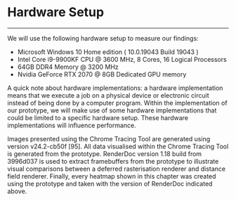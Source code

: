 # Hardware Setup
---

We will use the following hardware setup to measure our findings:

-	Microsoft Windows 10 Home edition ( 10.0.19043 Build 19043 )
-	Intel Core i9-9900KF CPU @ 3600 MHz, 8 Cores, 16 Logical Processors
-	64GB DDR4 Memory @ 3200 MHz
-	Nvidia GeForce RTX 2070 @ 8GB Dedicated GPU memory

A quick note about hardware implementations: a hardware implementation means that we execute a job on a physical device or electronic circuit instead of being done by a computer program. Within the implementation of our prototype, we will make use of some hardware implementations that could be limited to a specific hardware setup. These hardware implementations will influence performance.

Images presented using the Chrome Tracing Tool are generated using version v24.2-cb50f  [95]. All data visualised within the Chrome Tracing Tool is generated from the prototype. RenderDoc version 1.18 build from 3996d037 is used to extract framebuffers from the prototype to illustrate visual comparisons between a deferred rasterisation renderer and distance field renderer. Finally, every heatmap shown in this chapter was created using the prototype and taken with the version of RenderDoc indicated above.
